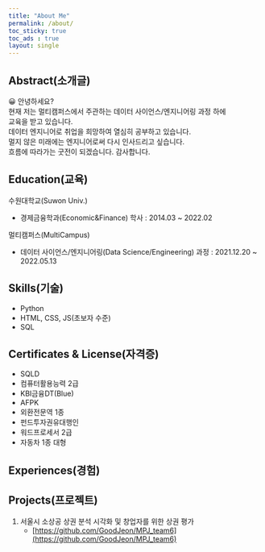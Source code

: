 ```yaml
---
title: "About Me"
permalink: /about/
toc_sticky: true
toc_ads : true
layout: single
---
```


## Abstract(소개글)
😀 안녕하세요?  
현재 저는 멀티캠퍼스에서 주관하는 데이터 사이언스/엔지니어링 과정 하에  
교육을 받고 있습니다.  
데이터 엔지니어로 취업을 희망하여 열심히 공부하고 있습니다.  
멀지 않은 미래에는 엔지니어로써 다시 인사드리고 싶습니다.   
흐름에 따라가는 굿전이 되겠습니다. 감사합니다.


## Education(교육)

수원대학교(Suwon Univ.)   
- 경제금융학과(Economic&Finance) 학사 : 2014.03 ~ 2022.02   

멀티캠퍼스(MultiCampus)  
- 데이터 사이언스/엔지니어링(Data Science/Engineering) 과정 : 2021.12.20 ~ 2022.05.13

## Skills(기술)
- Python
- HTML, CSS, JS(초보자 수준)
- SQL

## Certificates & License(자격증)
- SQLD
- 컴퓨터활용능력 2급
- KBI금융DT(Blue)
- AFPK
- 외환전문역 1종
- 펀드투자권유대행인
- 워드프로세서 2급
- 자동차 1종 대형

## Experiences(경험)

## Projects(프로젝트)
1. 서울시 소상공 상권 분석 시각화 및 창업자를 위한 상권 평가
   - [https://github.com/GoodJeon/MPJ_team6](https://github.com/GoodJeon/MPJ_team6)